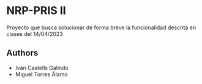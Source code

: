 # NRP-PRIS II

Proyecto que busca solucionar de forma breve la funcionalidad descrita en clases del 14/04/2023

## Authors

- Iván Castells Galindo
- Miguel Torres Álamo
